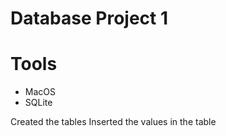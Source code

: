 # Database Project 1

# Tools
 - MacOS
 - SQLite

Created the tables
Inserted the values in the table
